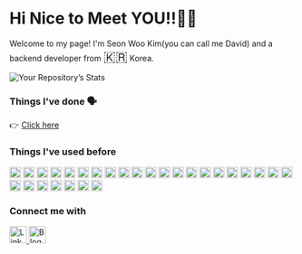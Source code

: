 # Hi Nice to Meet YOU!!👨‍💻 

Welcome to my page!
I'm Seon Woo Kim(you can call me David) and a backend developer from <font size="5">🇰🇷</font> Korea.

![Your Repository’s Stats](https://github-readme-stats.vercel.app/api?username=seonwoo960000&show_icons=true)

### Things I've done 🗣
👉 [Click here](https://github.com/seonwoo960000/skill_stack)

### Things I've used before

<img src="https://img.shields.io/badge/java-%23ED8B00.svg?style=for-the-badge&logo=java&logoColor=white" height="20"></img>
<img src="https://img.shields.io/badge/javascript-%23323330.svg?style=for-the-badge&logo=javascript&logoColor=%23F7DF1E" height="20"></img>
<img src="https://img.shields.io/badge/c++-%2300599C.svg?style=for-the-badge&logo=c%2B%2B&logoColor=white" height="20"></img>
<img src="https://img.shields.io/badge/python-3670A0?style=for-the-badge&logo=python&logoColor=ffdd54" height="20"></img>
<img src="https://img.shields.io/badge/kotlin-%230095D5.svg?style=for-the-badge&logo=kotlin&logoColor=white" height="20"></img>
<img src="https://img.shields.io/badge/html5-%23E34F26.svg?style=for-the-badge&logo=html5&logoColor=white" height="20"></img>
<img src="https://img.shields.io/badge/css3-%231572B6.svg?style=for-the-badge&logo=css3&logoColor=white" height="20"></img>
<img src="https://img.shields.io/badge/bootstrap-%23563D7C.svg?style=for-the-badge&logo=bootstrap&logoColor=white" height="20"></img>
<img src="https://img.shields.io/badge/tailwindcss-%2338B2AC.svg?style=for-the-badge&logo=tailwind-css&logoColor=white" height="20"></img>
<img src="https://img.shields.io/badge/vuejs-%2335495e.svg?style=for-the-badge&logo=vuedotjs&logoColor=%234FC08D" height="20"></img>
<img src="https://img.shields.io/badge/Vuetify-1867C0?style=for-the-badge&logo=vuetify&logoColor=AEDDFF" height="20"></img>
<img src="https://img.shields.io/badge/webpack-%238DD6F9.svg?style=for-the-badge&logo=webpack&logoColor=black" height="20"></img>
<img src="https://img.shields.io/badge/NPM-%23000000.svg?style=for-the-badge&logo=npm&logoColor=white" height="20"></img>
<img src="https://img.shields.io/badge/-jest-%23C21325?style=for-the-badge&logo=jest&logoColor=white" height="20"></img>
<img src="https://img.shields.io/badge/Linux-FCC624?style=for-the-badge&logo=linux&logoColor=black" height="20"></img>
<img src="https://img.shields.io/badge/mac%20os-000000?style=for-the-badge&logo=macos&logoColor=F0F0F0" height="20"></img>
<img src="https://img.shields.io/badge/shell_script-%23121011.svg?style=for-the-badge&logo=gnu-bash&logoColor=white" height="20"></img>
<img src="https://img.shields.io/badge/git-%23F05033.svg?style=for-the-badge&logo=git&logoColor=white" height="20"></img>
<img src="https://img.shields.io/badge/github-%23121011.svg?style=for-the-badge&logo=github&logoColor=white" height="20"></img>
<img src="https://img.shields.io/badge/docker-%230db7ed.svg?style=for-the-badge&logo=docker&logoColor=white" height="20"></img>
<img src="https://img.shields.io/badge/jira-%230A0FFF.svg?style=for-the-badge&logo=jira&logoColor=white" height="20"></img>
<img src="https://img.shields.io/badge/Postman-FF6C37?style=for-the-badge&logo=postman&logoColor=white" height="20"></img>
<img src="https://img.shields.io/badge/travisci-%232B2F33.svg?style=for-the-badge&logo=travis&logoColor=white" height="20"></img>
<img src="https://img.shields.io/badge/spring-%236DB33F.svg?style=for-the-badge&logo=spring&logoColor=white" height="20"></img>
<img src="https://img.shields.io/badge/nginx-%23009639.svg?style=for-the-badge&logo=nginx&logoColor=white" height="20"></img>
<img src="https://img.shields.io/badge/Apache%20Maven-C71A36?style=for-the-badge&logo=Apache%20Maven&logoColor=white" height="20"></img>
<img src="https://img.shields.io/badge/mysql-%2300f.svg?style=for-the-badge&logo=mysql&logoColor=white" height="20"></img>
<img src="https://img.shields.io/badge/MongoDB-%234ea94b.svg?style=for-the-badge&logo=mongodb&logoColor=white" height="20"></img>

### Connect me with 
<p>
    <a href="https://www.linkedin.com/in/seon-woo-kim-53b6481ba/" target="_blank">
        <img alt="LinkedIn" src="https://img.shields.io/badge/linkedin-%230077B5.svg?&style=for-the-badge&logo=linkedin&logoColor=white" height="30"/>
    </a> 
    <a href="https://cumulativeskillstack.blogspot.com/" target="_blank">
        <img alt="Blogger" src="https://img.shields.io/badge/Blogger-FF5722?style=for-the-badge&logo=blogger&logoColor=white" height="30"/>
    </a> 
</p>

